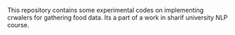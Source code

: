 This repository contains some experimental codes on implementing crwalers for gathering food data. Its a part of a work in sharif university NLP course.
